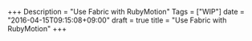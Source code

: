 +++
Description = "Use Fabric with RubyMotion"
Tags = ["WIP"]
date = "2016-04-15T09:15:08+09:00"
draft = true
title = "Use Fabric with RubyMotion"
+++

